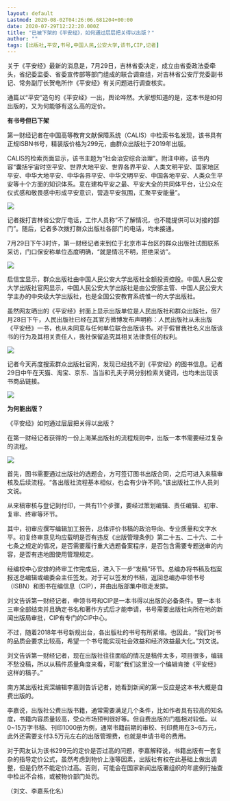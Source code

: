 ```yaml
---
layout: default
Lastmod: 2020-08-02T04:26:06.681204+00:00
date: 2020-07-29T12:22:20.000Z
title: "已被下架的《平安经》，如何通过层层把关得以出版？"
author: ""
tags: [出版社,平安,书号,中国人民,公安大学,该书,CIP,记者]
---
```


关于《平安经》最新的消息是，7月29日，吉林省委决定，成立由省委政法委牵头，省纪委监委、省委宣传部等部门组成的联合调查组，对吉林省公安厅党委副书记、常务副厅长贺电所作《平安经》有关问题进行调查核实。

通篇以“平安”造句的《平安经》一出，舆论哗然。大家想知道的是，这本书是如何出版的，又为何能够有这么高的定价。

**有书号但已下架**

第一财经记者在中国高等教育文献保障系统（CALIS）中检索书名发现，该书具有正规ISBN书号，精装版价格为299元，由群众出版社于2019年出版。

CALIS的检索页面显示，该书主题为“社会治安综合治理”。附注中称，该书内容“囊括宇宙时空平安、世界大地平安、世界各界平安、人类文明平安、国家地区平安、中华大地平安、中华各界平安、中华文明平安、中国各地平安、人类众生平安等十个方面的知识体系。意在建构平安之最、平安大全的共同体平台，让公众在仪式感和敬畏感中形成平安意识，营造平安氛围，汇聚平安能量”。

![](https://images.weserv.nl/?url=https%3A//imgcdn.yicai.com/uppics/images/2020/07/550c5ffbe794c8eac6acf3aa7ed07847.jpg)

记者拨打吉林省公安厅电话，工作人员称“不了解情况，也不能提供可以对接的部门”。随后，记者多次拨打群众出版社各部门的电话，均未接通。

7月29日下午3时许，第一财经记者来到位于北京市丰台区的群众出版社试图联系采访，门口保安称单位态度明确，“就是情况不明，拒绝采访”。

![](https://images.weserv.nl/?url=https%3A//imgcdn.yicai.com/uppics/images/2020/07/59df3b8c51fe06ab1d4af2636c58a38a.jpg)

启信宝显示，群众出版社由中国人民公安大学出版社全额投资控股。中国人民公安大学出版社官网显示，中国人民公安大学出版社是由公安部主管、中国人民公安大学主办的中央级大学出版社，也是全国公安教育系统惟一的大学出版社。

虽然网友晒出的《平安经》封面上显示出版单位是人民出版社和群众出版社，但7月28日下午，人民出版社已经在其官方微博发布声明称：人民出版社从未出版《平安经》一书，也从未同意与任何单位联合出版该书。对于假冒我社名义出版该书的行为及其相关责任人，我社保留追究其相关法律责任的权利。

![](https://images.weserv.nl/?url=https%3A//imgcdn.yicai.com/uppics/images/2020/07/1df81476111fcbef6e42eaea71ef3196.jpg)

记者今天再度搜索群众出版社官网，发现已经找不到《平安经》的图书信息。记者29日中午在天猫、淘宝、京东、当当和孔夫子网分别检索关键词，也均未出现该书商品链接。

![](https://images.weserv.nl/?url=https%3A//imgcdn.yicai.com/uppics/images/2020/07/220559a7d8d6b85e7b44127930fce12b.jpg)

**为何能出版？**

《平安经》如何通过层层把关得以出版？

在第一财经记者获得的一份上海某出版社的流程规则中，出版一本书需要经过复杂的流程。

![](https://images.weserv.nl/?url=https%3A//imgcdn.yicai.com/uppics/images/2020/07/02155148e08e84d7777e1496d8fda169.jpg)

首先，图书需要通过出版社的选题会，方可签订图书出版合同，之后可进入来稿审核及后续流程。“各出版社流程基本相似，也会有少许不同。”该出版社工作人员刘文说。

从来稿审核与登记到付印，一共有11个步骤，要经过策划编辑、责任编辑、初审、复审、终审等环节。

其中，初审应撰写编辑加工报告，总体评价书稿的政治导向、专业质量和文字水平。初复终审意见均应载明是否有违反《出版管理条例》第二十五、二十六、二十七条之规定的情况，是否需要履行重大选题备案程序，是否包含需要专题送审的内容，是否有违地图使用管理规定。

经编校中心安排的终审工作完成后，进入下一步“发稿”环节。总编办将书稿及档案报送总编辑或编委会主任签发。对于可以签发的书稿，返回总编办申领书号（ISBN）和图书在编信息（CIP），并由出版部集中取走发排。

刘文告诉第一财经记者，申领书号和CIP是一本书得以出版的必备条件。要一本书三审全部结束并且确定书名和著作方式后才能申请，书号需要出版社向所在地的新闻出版局审批，CIP有专门的CIP中心。

不过，随着2018年书号新规出台，各出版社的书号有所紧缩。也因此，“我们对书的品质会要求比较高，希望一个书号能实现社会效益和经济效益最大化。”刘文说。

刘文告诉第一财经记者，现在出版社往往面临的情况是稿件太多，项目很多，编辑不愁没稿，所以从稿件质量角度来看，可能“我们这里没一个编辑肯接《平安经》这样的稿子。”

南方某出版社资深编辑李嘉则告诉记者，她看到新闻的第一反应是这本书大概是自费出版的。

李嘉说，出版社公费出版书籍，通常需要满足几个条件，比如作者具有较高的知名度，书籍内容质量较高，受众市场预判很好等。但自费出版的门槛相对较低。以0~15万字书稿、刊印1000册为例，通常书籍前期的审校、刊印费用在3~6万元，此外还需要支付3.5万元左右的出版管理费，也就是申请书号的费用。

对于网友认为该书299元的定价是否过高的问题，李嘉解释说，书籍出版有一套复杂的指导定价公式，虽然考虑到物价上涨等因素，出版社有权在此基础上做出调整，但是仍然不能定价过高。否则，可能会在国家新闻出版署组织的年底例行抽查中检出不合格，或被物价部门处罚。

（刘文、李嘉系化名）

